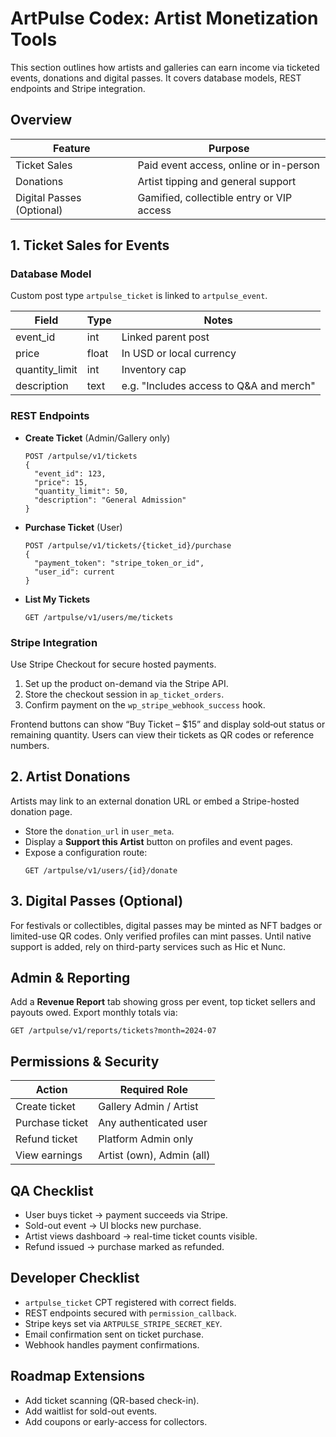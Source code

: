 # ArtPulse Codex: Artist Monetization Tools

This section outlines how artists and galleries can earn income via ticketed events, donations and digital passes. It covers database models, REST endpoints and Stripe integration.

## Overview

| Feature | Purpose |
|---------|---------|
| Ticket Sales | Paid event access, online or in-person |
| Donations | Artist tipping and general support |
| Digital Passes (Optional) | Gamified, collectible entry or VIP access |

## 1. Ticket Sales for Events

### Database Model

Custom post type `artpulse_ticket` is linked to `artpulse_event`.

| Field | Type | Notes |
|-------|------|-------|
| event_id | int | Linked parent post |
| price | float | In USD or local currency |
| quantity_limit | int | Inventory cap |
| description | text | e.g. "Includes access to Q&A and merch" |

### REST Endpoints

* **Create Ticket** (Admin/Gallery only)
  ```http
  POST /artpulse/v1/tickets
  {
    "event_id": 123,
    "price": 15,
    "quantity_limit": 50,
    "description": "General Admission"
  }
  ```
* **Purchase Ticket** (User)
  ```http
  POST /artpulse/v1/tickets/{ticket_id}/purchase
  {
    "payment_token": "stripe_token_or_id",
    "user_id": current
  }
  ```
* **List My Tickets**
  ```http
  GET /artpulse/v1/users/me/tickets
  ```

### Stripe Integration

Use Stripe Checkout for secure hosted payments.

1. Set up the product on-demand via the Stripe API.
2. Store the checkout session in `ap_ticket_orders`.
3. Confirm payment on the `wp_stripe_webhook_success` hook.

Frontend buttons can show “Buy Ticket – $15” and display sold‑out status or remaining quantity. Users can view their tickets as QR codes or reference numbers.

## 2. Artist Donations

Artists may link to an external donation URL or embed a Stripe-hosted donation page.

* Store the `donation_url` in `user_meta`.
* Display a **Support this Artist** button on profiles and event pages.
* Expose a configuration route:
  ```http
  GET /artpulse/v1/users/{id}/donate
  ```

## 3. Digital Passes (Optional)

For festivals or collectibles, digital passes may be minted as NFT badges or limited-use QR codes. Only verified profiles can mint passes. Until native support is added, rely on third-party services such as Hic et Nunc.

## Admin & Reporting

Add a **Revenue Report** tab showing gross per event, top ticket sellers and payouts owed. Export monthly totals via:
```http
GET /artpulse/v1/reports/tickets?month=2024-07
```

## Permissions & Security

| Action | Required Role |
|--------|---------------|
| Create ticket | Gallery Admin / Artist |
| Purchase ticket | Any authenticated user |
| Refund ticket | Platform Admin only |
| View earnings | Artist (own), Admin (all) |

## QA Checklist

- User buys ticket → payment succeeds via Stripe.
- Sold-out event → UI blocks new purchase.
- Artist views dashboard → real-time ticket counts visible.
- Refund issued → purchase marked as refunded.

## Developer Checklist

- `artpulse_ticket` CPT registered with correct fields.
- REST endpoints secured with `permission_callback`.
- Stripe keys set via `ARTPULSE_STRIPE_SECRET_KEY`.
- Email confirmation sent on ticket purchase.
- Webhook handles payment confirmations.

## Roadmap Extensions

- Add ticket scanning (QR-based check-in).
- Add waitlist for sold-out events.
- Add coupons or early-access for collectors.
